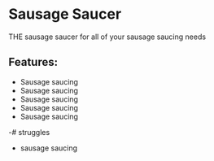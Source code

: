 # Sausage Saucer
THE sausage saucer for all of your sausage saucing needs

## Features:
- Sausage saucing
- Sausage saucing
- Sausage saucing
- Sausage saucing
- Sausage saucing

-# struggles
- sausage saucing
